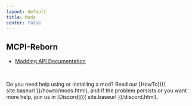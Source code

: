 ```yaml
---
layout: default
title: Mods
center: false
---
```


## MCPI-Reborn
- [Modding API Documentation](https://gitea.thebrokenrail.com/TheBrokenRail/minecraft-pi-reborn/src/branch/master/MODDING.md)

<br />

Do you need help using or installing a mod? Read our [HowTo]({{ site.baseurl }}/howto/mods.html), and if the problem persists or you want more help, join us in [Discord]({{ site.baseurl }}/discord.html).

